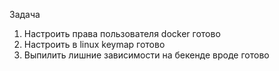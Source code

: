 Задача

1. Настроить права пользователя docker готово
2. Настроить в linux keymap готово
3. Выпилить лишние зависимости на бекенде вроде готово